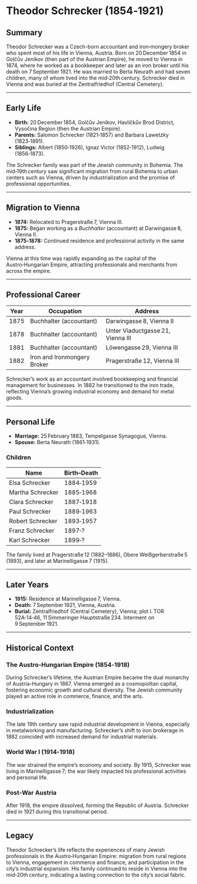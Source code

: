 # Theodor Schrecker (1854‑1921)

## Summary
Theodor Schrecker was a Czech-born accountant and iron‑mongery broker who spent most of his life in Vienna, Austria. Born on 20 December 1854 in Golčův Jeníkov (then part of the Austrian Empire), he moved to Vienna in 1874, where he worked as a bookkeeper and later as an iron broker until his death on 7 September 1921. He was married to Berta Neurath and had seven children, many of whom lived into the mid‑20th century. Schrecker died in Vienna and was buried at the Zentralfriedhof (Central Cemetery).

---

## Early Life

- **Birth:** 20 December 1854, Golčův Jeníkov, Havlíčkův Brod District, Vysočina Region (then the Austrian Empire).  
- **Parents:** Salomon Schrecker (1821‑1857) and Barbara Lawetzky (1823‑1891).  
- **Siblings:** Albert (1850‑1926), Ignaz Victor (1852‑1912), Ludwig (1856‑1873).  

The Schrecker family was part of the Jewish community in Bohemia. The mid‑19th century saw significant migration from rural Bohemia to urban centers such as Vienna, driven by industrialization and the promise of professional opportunities.

---

## Migration to Vienna

- **1874:** Relocated to Pragerstraße 7, Vienna III.  
- **1875:** Began working as a *Buchhalter* (accountant) at Darwingasse 8, Vienna II.  
- **1875‑1878:** Continued residence and professional activity in the same address.  

Vienna at this time was rapidly expanding as the capital of the Austro‑Hungarian Empire, attracting professionals and merchants from across the empire.

---

## Professional Career

| Year | Occupation | Address |
|------|------------|---------|
| 1875 | Buchhalter (accountant) | Darwingasse 8, Vienna II |
| 1878 | Buchhalter (accountant) | Unter Viaductgasse 21, Vienna III |
| 1881 | Buchhalter (accountant) | Löwengasse 29, Vienna III |
| 1882 | Iron and Ironmongery Broker | Pragerstraße 12, Vienna III |

Schrecker’s work as an accountant involved bookkeeping and financial management for businesses. In 1882 he transitioned to the iron trade, reflecting Vienna’s growing industrial economy and demand for metal goods.

---

## Personal Life

- **Marriage:** 25 February 1883, Tempelgasse Synagogue, Vienna.  
- **Spouse:** Berta Neurath (1861‑1931).  

### Children
| Name | Birth–Death |
|------|-------------|
| Elsa Schrecker | 1884‑1959 |
| Martha Schrecker | 1885‑1968 |
| Clara Schrecker | 1887‑1918 |
| Paul Schrecker | 1889‑1963 |
| Robert Schrecker | 1893‑1957 |
| Franz Schrecker | 1897‑? |
| Karl Schrecker | 1899‑? |

The family lived at Pragerstraße 12 (1882–1886), Obere Weißgerberstraße 5 (1893), and later at Marinelligasse 7 (1915).

---

## Later Years

- **1915:** Residence at Marinelligasse 7, Vienna.  
- **Death:** 7 September 1921, Vienna, Austria.  
- **Burial:** Zentralfriedhof (Central Cemetery), Vienna; plot I. TOR 52A‑14‑46, 11 Simmeringer Hauptstraße 234. Interment on 9 September 1921.

---

## Historical Context

### The Austro‑Hungarian Empire (1854‑1918)
During Schrecker’s lifetime, the Austrian Empire became the dual monarchy of Austria-Hungary in 1867. Vienna emerged as a cosmopolitan capital, fostering economic growth and cultural diversity. The Jewish community played an active role in commerce, finance, and the arts.

### Industrialization
The late 19th century saw rapid industrial development in Vienna, especially in metalworking and manufacturing. Schrecker’s shift to iron brokerage in 1882 coincided with increased demand for industrial materials.

### World War I (1914‑1918)
The war strained the empire’s economy and society. By 1915, Schrecker was living in Marinelligasse 7; the war likely impacted his professional activities and personal life.

### Post‑War Austria
After 1918, the empire dissolved, forming the Republic of Austria. Schrecker died in 1921 during this transitional period.

---

## Legacy

Theodor Schrecker’s life reflects the experiences of many Jewish professionals in the Austro‑Hungarian Empire: migration from rural regions to Vienna, engagement in commerce and finance, and participation in the city’s industrial expansion. His family continued to reside in Vienna into the mid‑20th century, indicating a lasting connection to the city’s social fabric.